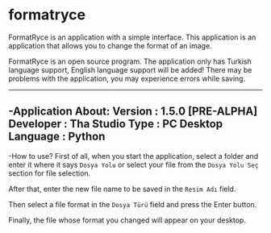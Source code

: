 # formatryce
FormatRyce is an application with a simple interface. This application is an application that allows you to change the format of an image.

FormatRyce is an open source program. The application only has Turkish language support, English language support will be added!
There may be problems with the application, you may experience errors while saving.

----------------------------------------------------------
-Application About:
Version : 1.5.0 [PRE-ALPHA]
Developer : Tha Studio
Type : PC Desktop
Language : Python
----------------------------------------------------------

-How to use?
First of all, when you start the application, select a folder and enter it where it says `Dosya Yolu` or select your file from the `Dosya Yolu Seç` section for file selection.

After that, enter the new file name to be saved in the `Resim Adı` field.

Then select a file format in the `Dosya Türü` field and press the Enter button.

Finally, the file whose format you changed will appear on your desktop.
